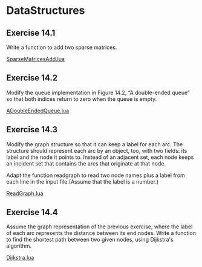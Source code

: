 # DataStructures #

## Exercise 14.1 ##

Write a function to add two sparse matrices.

[SparseMatricesAdd.lua](./Resources/SparseMatricesAdd.lua)

## Exercise 14.2 ##

Modify the queue implementation in Figure 14.2, “A double-ended queue” so that both indices return to zero when the queue is empty.

[ADoubleEndedQueue.lua](./Resources/ADoubleEndedQueue.lua)

## Exercise 14.3 ##

Modify the graph structure so that it can keep a label for each arc. The structure should represent each arc by an object, too, with two fields: its label and the node it points to. Instead of an adjacent set, each node keeps an incident set that contains the arcs that originate at that node.

Adapt the function readgraph to read two node names plus a label from each line in the input file.(Assume that the label is a number.)

[ReadGraph.lua](./Resources/ReadGraph.lua)

## Exercise 14.4 ##

Assume the graph representation of the previous exercise, where the label of each arc represents the distance between its end nodes. Write a function to find the shortest path between two given nodes, using Dijkstra's algorithm.

[Dijkstra.lua](./Resources/Dijkstra.lua)
